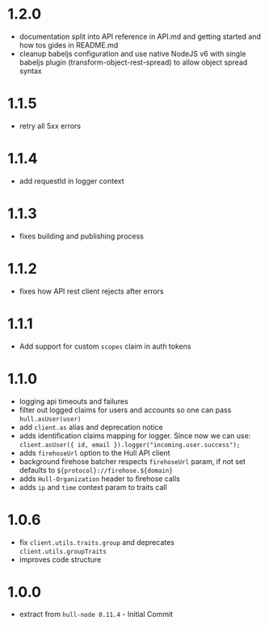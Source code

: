 # 1.2.0
* documentation split into API reference in API.md and getting started and how tos gides in README.md
* cleanup babeljs configuration and use native NodeJS v6 with single babeljs plugin (transform-object-rest-spread) to allow object spread syntax

# 1.1.5
* retry all 5xx errors

# 1.1.4
* add requestId in logger context

# 1.1.3
* fixes building and publishing process

# 1.1.2
* fixes how API rest client rejects after errors

# 1.1.1
* Add support for custom `scopes` claim in auth tokens

# 1.1.0
* logging api timeouts and failures
* filter out logged claims for users and accounts so one can pass `hull.asUser(user)`
* add `client.as` alias and deprecation notice
* adds identification claims mapping for logger. Since now we can use: `client.asUser({ id, email }).logger("incoming.user.success");`
* adds `firehoseUrl` option to the Hull API client
* background firehose batcher respects `firehoseUrl` param, if not set defaults to `${protocol}://firehose.${domain}`
* adds `Hull-Organization` header to firehose calls
* adds `ip` and `time` context param to traits call

# 1.0.6
* fix `client.utils.traits.group` and deprecates `client.utils.groupTraits`
* improves code structure

# 1.0.0
* extract from `hull-node 0.11.4` - Initial Commit
